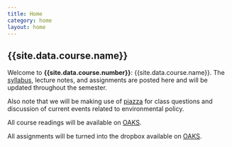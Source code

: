 ```yaml
---
title: Home
category: home
layout: home
---
```


## {{site.data.course.name}}

Welcome to  **{{site.data.course.number}}**:
{{site.data.course.name}}. The [syllabus](syllabus.html), lecture notes, and assignments are posted here and will be updated throughout the semester.

Also note that we will be making use of [piazza](https://piazza.com/class/i3p80msamlf4kc) for class questions and discussion of current events related to environmental policy.

All course readings will be available on [OAKS](https://lms.cofc.edu/).

All assignments will be turned into the dropbox available on [OAKS](https://lms.cofc.edu/).
